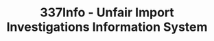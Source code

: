 ---
bigquery: https://console.cloud.google.com/bigquery?p=patents-public-data&d=usitc_investigations&page=dataset&project=sheets-management-319211
citation: US International Trade Commission 337Info Unfair Import Investigations Information
  System
contributors: US International Trade Comission
cost: None
description: US International Trade Commission 337Info Unfair Import Investigations
  Information System contains data on investigations done under Section 337. Section
  337 declares the infringement of certain statutory intellectual property rights
  and other forms of unfair competition in import trade to be unlawful practices.
  Most Section 337 investigations involve allegations of patent or registered trademark
  infringement.
documentation: FAQ and tutorial available on the site
last_edit: 04/11/2022, 05:49:55
location: https://pubapps2.usitc.gov/337external/
maintained_by: US International Trade Comission
schema_fields:
- teoIdDueDate
- docketNo
- complainant
- currentStatus
- investigationType
- gcAttorney
- patentNumbers
- respondent
- teoIdIssueDate
- title
- copyrightNumbers
- investigationNo
- trademarkNumbers
- finalIdOnViolationIssue
- issueDateOtherNonFinal
- cafcAppeals
- dateComplaintFiled
- scheduledEndDateEvidHear
- markmanHearing
- internalRemand
- invUnfairAct
- finalIdOnViolationDue
- endDateMarkmanHearing
- targetDate
- dateCreated
- lastUpdated
- htsNumbers
- ouiiAttorney
- ouiiParticipation
- publication_number
- actualEndDateEvidHear
- currentActiveALJ
- aljAssigned
- actualStartDateEvidHear
- investigationTermDate
- finalDetViolation
- dateOfPublicationFrNotice
- patentNumber
- scheduledStartDateEvidHear
- startDateMarkmanHearing
- id
- teoReliefGranted
- teoProceedingInvolved
- finalDetNoViolation
shortname: unfair_import_investigations
tags:
- import
- legal
- trade
timeframe: 2008-2021 (prior to 2008 downloadable as a JSON file)
title: 337Info - Unfair Import Investigations Information System
uuid: 2721f5ec-e599-4890-9265-9706719fc71e
---